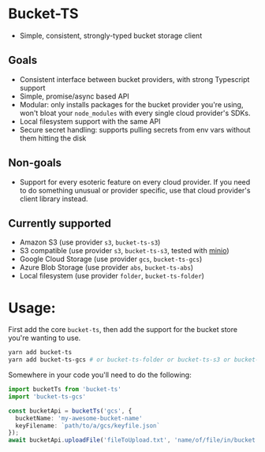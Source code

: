 # Bucket-TS

* Simple, consistent, strongly-typed bucket storage client

## Goals
* Consistent interface between bucket providers, with strong Typescript support
* Simple, promise/async based API
* Modular: only installs packages for the bucket provider you're using, won't bloat your `node_modules` with every single cloud provider's SDKs.
* Local filesystem support with the same API
* Secure secret handling: supports pulling secrets from env vars without them hitting the disk

## Non-goals
* Support for every esoteric feature on every cloud provider.  If you need to do something unusual or provider specific, use that cloud provider's client library instead.

## Currently supported
* Amazon S3 (use provider `s3`, `bucket-ts-s3`)
* S3 compatible (use provider `s3`, `bucket-ts-s3`, tested with [minio](https://github.com/minio/minio))
* Google Cloud Storage (use provider `gcs`, `bucket-ts-gcs`)
* Azure Blob Storage (use provider `abs`, `bucket-ts-abs`)
* Local filesystem (use provider `folder`, `bucket-ts-folder`)


# Usage:
First add the core `bucket-ts`, then add the support for the bucket store you're wanting to use.
```bash
yarn add bucket-ts
yarn add bucket-ts-gcs # or bucket-ts-folder or bucket-ts-s3 or bucket-ts-abs
```

Somewhere in your code you'll need to do the following:

```ts 
import bucketTs from 'bucket-ts'
import 'bucket-ts-gcs'

const bucketApi = bucketTs('gcs', { 
  bucketName: 'my-awesome-bucket-name' 
  keyFilename: `path/to/a/gcs/keyfile.json` 
});
await bucketApi.uploadFile('fileToUpload.txt', 'name/of/file/in/bucket.txt');

```





